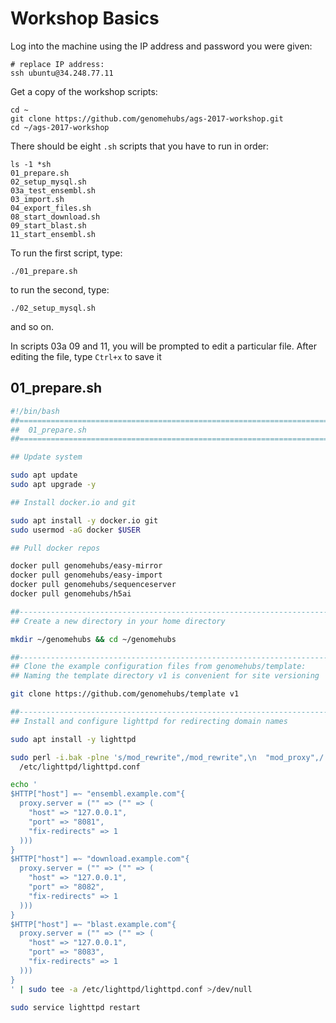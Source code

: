 # Workshop Basics

Log into the machine using the IP address and password you were given:

```
# replace IP address:
ssh ubuntu@34.248.77.11
```

Get a copy of the workshop scripts:

```
cd ~
git clone https://github.com/genomehubs/ags-2017-workshop.git
cd ~/ags-2017-workshop
```

There should be eight `.sh` scripts that you have to run in order:

```
ls -1 *sh
01_prepare.sh
02_setup_mysql.sh
03a_test_ensembl.sh
03_import.sh
04_export_files.sh
08_start_download.sh
09_start_blast.sh
11_start_ensembl.sh
```

To run the first script, type:
```
./01_prepare.sh
```
to run the second, type:
```
./02_setup_mysql.sh
```
and so on.

In scripts 03a 09 and 11, you will be prompted to edit a particular file. After editing the file, type `Ctrl+x` to save it

## 01_prepare.sh

```bash
#!/bin/bash
##==============================================================================
##  01_prepare.sh
##==============================================================================

## Update system

sudo apt update
sudo apt upgrade -y

## Install docker.io and git

sudo apt install -y docker.io git
sudo usermod -aG docker $USER

## Pull docker repos

docker pull genomehubs/easy-mirror
docker pull genomehubs/easy-import
docker pull genomehubs/sequenceserver
docker pull genomehubs/h5ai

##------------------------------------------------------------------------------
## Create a new directory in your home directory

mkdir ~/genomehubs && cd ~/genomehubs

##------------------------------------------------------------------------------
## Clone the example configuration files from genomehubs/template:
## Naming the template directory v1 is convenient for site versioning

git clone https://github.com/genomehubs/template v1

##------------------------------------------------------------------------------
## Install and configure lighttpd for redirecting domain names

sudo apt install -y lighttpd

sudo perl -i.bak -plne 's/mod_rewrite",/mod_rewrite",\n  "mod_proxy",/' \
  /etc/lighttpd/lighttpd.conf

echo '
$HTTP["host"] =~ "ensembl.example.com"{
  proxy.server = ("" => ("" => (
    "host" => "127.0.0.1",
    "port" => "8081",
    "fix-redirects" => 1
  )))
}
$HTTP["host"] =~ "download.example.com"{
  proxy.server = ("" => ("" => (
    "host" => "127.0.0.1",
    "port" => "8082",
    "fix-redirects" => 1
  )))
}
$HTTP["host"] =~ "blast.example.com"{
  proxy.server = ("" => ("" => (
    "host" => "127.0.0.1",
    "port" => "8083",
    "fix-redirects" => 1
  )))
}
' | sudo tee -a /etc/lighttpd/lighttpd.conf >/dev/null

sudo service lighttpd restart
```

